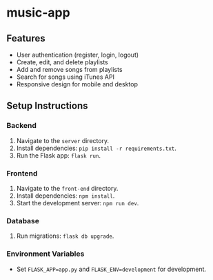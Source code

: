 # music-app

## Features
- User authentication (register, login, logout)
- Create, edit, and delete playlists
- Add and remove songs from playlists
- Search for songs using iTunes API
- Responsive design for mobile and desktop

## Setup Instructions

### Backend
1. Navigate to the `server` directory.
2. Install dependencies: `pip install -r requirements.txt`.
3. Run the Flask app: `flask run`.

### Frontend
1. Navigate to the `front-end` directory.
2. Install dependencies: `npm install`.
3. Start the development server: `npm run dev`.

### Database
1. Run migrations: `flask db upgrade`.

### Environment Variables
- Set `FLASK_APP=app.py` and `FLASK_ENV=development` for development.